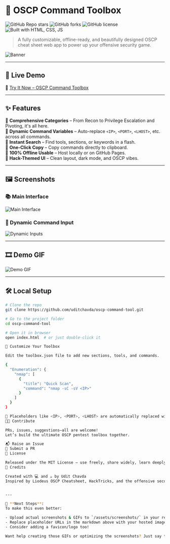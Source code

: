 

# 🧠 OSCP Command Toolbox

![GitHub Repo stars](https://img.shields.io/github/stars/uditchavda/oscp-command-tool?style=for-the-badge)
![GitHub forks](https://img.shields.io/github/forks/uditchavda/oscp-command-tool?style=for-the-badge)
![GitHub license](https://img.shields.io/github/license/uditchavda/oscp-command-tool?style=for-the-badge)
![Built with HTML, CSS, JS](https://img.shields.io/badge/Built%20With-HTML%20%7C%20CSS%20%7C%20JavaScript-blueviolet?style=for-the-badge)

> A fully customizable, offline-ready, and beautifully designed OSCP cheat sheet web app to power up your offensive security game.

![Banner](https://raw.githubusercontent.com/uditchavda/oscp-command-tool/main/assets/oscp-banner.png)

---

## 🎯 Live Demo

🚀 [Try It Now – OSCP Command Toolbox](https://uditchavda.github.io/oscp-command-tool)

---

## ✨ Features

🔹 **Comprehensive Categories** – From Recon to Privilege Escalation and Pivoting, it's all here.  
🔹 **Dynamic Command Variables** – Auto-replace `<IP>`, `<PORT>`, `<LHOST>`, etc. across all commands.  
🔹 **Instant Search** – Find tools, sections, or keywords in a flash.  
🔹 **One-Click Copy** – Copy commands directly to clipboard.  
🔹 **100% Offline Usable** – Host locally or on GitHub Pages.  
🔹 **Hack-Themed UI** – Clean layout, dark mode, and OSCP vibes.

---

## 🖼️ Screenshots

### 📚 Main Interface  
![Main Interface](https://raw.githubusercontent.com/uditchavda/oscp-command-tool/main/assets/screenshots/main-interface.png)

### 🧠 Dynamic Command Input  
![Dynamic Inputs](https://raw.githubusercontent.com/uditchavda/oscp-command-tool/main/assets/screenshots/command-input.png)

---

## 🎞️ Demo GIF

![Demo GIF](https://raw.githubusercontent.com/uditchavda/oscp-command-tool/main/assets/screenshots/demo.gif)

---

## 🛠️ Local Setup

```bash
# Clone the repo
git clone https://github.com/uditchavda/oscp-command-tool.git

# Go to the project folder
cd oscp-command-tool

# Open it in browser
open index.html  # or just double-click it

🧩 Customize Your Toolbox

Edit the toolbox.json file to add new sections, tools, and commands.

{
  "Enumeration": {
    "nmap": [
      {
        "title": "Quick Scan",
        "command": "nmap -sC -sV <IP>"
      }
    ]
  }
}

🔁 Placeholders like <IP>, <PORT>, <LHOST> are automatically replaced with your input.
🧑‍💻 Contribute

PRs, issues, suggestions—all are welcome!
Let’s build the ultimate OSCP pentest toolbox together.

📬 Raise an Issue
📂 Submit a PR
📜 License

Released under the MIT License – use freely, share widely, learn deeply.
🙌 Credits

Created with 💻 and ☕ by Udit Chavda
Inspired by Liodeus OSCP Cheatsheet, HackTricks, and the offensive security community.


---

📌 **Next Steps**:  
To make this even better:

- Upload actual screenshots & GIFs to `/assets/screenshots/` in your repo.  
- Replace placeholder URLs in the markdown above with your hosted image links.  
- Consider adding a favicon/logo too!

Want help creating those GIFs or optimizing the screenshots? Just say the word.

